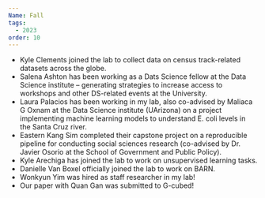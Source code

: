 ```yaml
---
Name: Fall
tags:
  - 2023
order: 10
---
```

* Kyle Clements joined the lab to collect data on census track-related datasets across the globe.
* Salena Ashton has been working as a Dats Science fellow at the Data Science institute – generating strategies to increase access to workshops and other DS-related events at the University.
* Laura Palacios has been working in my lab, also co-advised by Maliaca G Oxnam at the Data Science institute (UArizona) on a project implementing machine learning models to understand E. coli levels in the Santa Cruz river.
* Eastern Kang Sim completed their capstone project on a reproducible pipeline for conducting social sciences research (co-advised by Dr. Javier Osorio at the School of Government and Public Policy).
* Kyle Arechiga has joined the lab to work on unsupervised learning tasks.
* Danielle Van Boxel officially joined the lab to work on BARN.
* Wonkyun Yim was hired as staff researcher in my lab!
* Our paper with Quan Gan was submitted to G-cubed!
